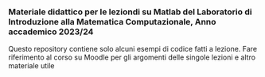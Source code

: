 ### Materiale didattico per le leziondi su Matlab del Laboratorio di Introduzione alla Matematica Computazionale, Anno accademico 2023/24

Questo repository contiene solo alcuni esempi di codice fatti a lezione. 
Fare riferimento al corso su Moodle per gli argomenti delle singole lezioni e altro materiale utile
